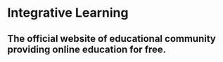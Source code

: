 # Integrative Learning
## The official website of educational community providing online education for free.
